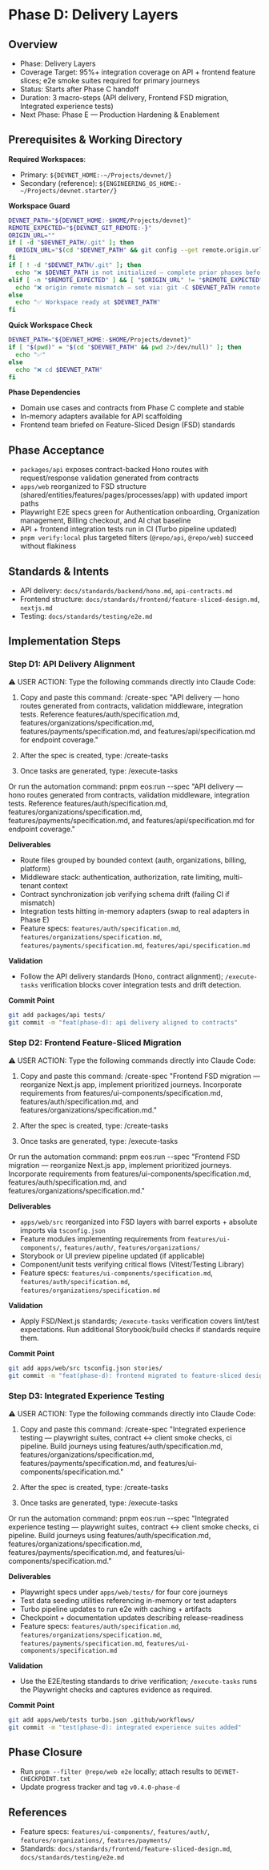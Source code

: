 # Phase D: Delivery Layers

## Overview

- Phase: Delivery Layers
- Coverage Target: 95%+ integration coverage on API + frontend feature slices; e2e smoke suites required for primary journeys
- Status: Starts after Phase C handoff
- Duration: 3 macro-steps (API delivery, Frontend FSD migration, Integrated experience tests)
- Next Phase: Phase E — Production Hardening & Enablement

## Prerequisites & Working Directory

**Required Workspaces**:
- Primary: `${DEVNET_HOME:-~/Projects/devnet/}`
- Secondary (reference): `${ENGINEERING_OS_HOME:-~/Projects/devnet.starter/}`

**Workspace Guard**
```bash
DEVNET_PATH="${DEVNET_HOME:-$HOME/Projects/devnet}"
REMOTE_EXPECTED="${DEVNET_GIT_REMOTE:-}"
ORIGIN_URL=""
if [ -d "$DEVNET_PATH/.git" ]; then
  ORIGIN_URL="$(cd "$DEVNET_PATH" && git config --get remote.origin.url 2>/dev/null)"
fi
if [ ! -d "$DEVNET_PATH/.git" ]; then
  echo "❌ $DEVNET_PATH is not initialized — complete prior phases before Phase D"
elif [ -n "$REMOTE_EXPECTED" ] && [ "$ORIGIN_URL" != "$REMOTE_EXPECTED" ]; then
  echo "❌ origin remote mismatch — set via: git -C $DEVNET_PATH remote set-url origin $REMOTE_EXPECTED"
else
  echo "✅ Workspace ready at $DEVNET_PATH"
fi
```

**Quick Workspace Check**
```bash
DEVNET_PATH="${DEVNET_HOME:-$HOME/Projects/devnet}"
if [ "$(pwd)" = "$(cd "$DEVNET_PATH" && pwd 2>/dev/null)" ]; then
  echo "✅"
else
  echo "❌ cd $DEVNET_PATH"
fi
```

**Phase Dependencies**
- Domain use cases and contracts from Phase C complete and stable
- In-memory adapters available for API scaffolding
- Frontend team briefed on Feature-Sliced Design (FSD) standards

## Phase Acceptance

- `packages/api` exposes contract-backed Hono routes with request/response validation generated from contracts
- `apps/web` reorganized to FSD structure (shared/entities/features/pages/processes/app) with updated import paths
- Playwright E2E specs green for Authentication onboarding, Organization management, Billing checkout, and AI chat baseline
- API + frontend integration tests run in CI (Turbo pipeline updated)
- `pnpm verify:local` plus targeted filters (`@repo/api`, `@repo/web`) succeed without flakiness

## Standards & Intents

- API delivery: `docs/standards/backend/hono.md`, `api-contracts.md`
- Frontend structure: `docs/standards/frontend/feature-sliced-design.md`, `nextjs.md`
- Testing: `docs/standards/testing/e2e.md`

## Implementation Steps

### Step D1: API Delivery Alignment

<user-action-required>
⚠️ USER ACTION: Type the following commands directly into Claude Code:

1. Copy and paste this command:
   /create-spec "API delivery — hono routes generated from contracts, validation middleware, integration tests. Reference features/auth/specification.md, features/organizations/specification.md, features/payments/specification.md, and features/api/specification.md for endpoint coverage."

2. After the spec is created, type:
   /create-tasks

3. Once tasks are generated, type:
   /execute-tasks

Or run the automation command:
   pnpm eos:run --spec "API delivery — hono routes generated from contracts, validation middleware, integration tests. Reference features/auth/specification.md, features/organizations/specification.md, features/payments/specification.md, and features/api/specification.md for endpoint coverage."
</user-action-required>

**Deliverables**
- Route files grouped by bounded context (auth, organizations, billing, platform)
- Middleware stack: authentication, authorization, rate limiting, multi-tenant context
- Contract synchronization job verifying schema drift (failing CI if mismatch)
- Integration tests hitting in-memory adapters (swap to real adapters in Phase E)
- Feature specs: `features/auth/specification.md`, `features/organizations/specification.md`, `features/payments/specification.md`, `features/api/specification.md`

**Validation**
- Follow the API delivery standards (Hono, contract alignment); `/execute-tasks` verification blocks cover integration tests and drift detection.

**Commit Point**
```bash
git add packages/api tests/
git commit -m "feat(phase-d): api delivery aligned to contracts"
```

### Step D2: Frontend Feature-Sliced Migration

<user-action-required>
⚠️ USER ACTION: Type the following commands directly into Claude Code:

1. Copy and paste this command:
   /create-spec "Frontend FSD migration — reorganize Next.js app, implement prioritized journeys. Incorporate requirements from features/ui-components/specification.md, features/auth/specification.md, and features/organizations/specification.md."

2. After the spec is created, type:
   /create-tasks

3. Once tasks are generated, type:
   /execute-tasks

Or run the automation command:
   pnpm eos:run --spec "Frontend FSD migration — reorganize Next.js app, implement prioritized journeys. Incorporate requirements from features/ui-components/specification.md, features/auth/specification.md, and features/organizations/specification.md."
</user-action-required>

**Deliverables**
- `apps/web/src` reorganized into FSD layers with barrel exports + absolute imports via `tsconfig.json`
- Feature modules implementing requirements from `features/ui-components/`, `features/auth/`, `features/organizations/`
- Storybook or UI preview pipeline updated (if applicable)
- Component/unit tests verifying critical flows (Vitest/Testing Library)
- Feature specs: `features/ui-components/specification.md`, `features/auth/specification.md`, `features/organizations/specification.md`

**Validation**
- Apply FSD/Next.js standards; `/execute-tasks` verification covers lint/test expectations. Run additional Storybook/build checks if standards require them.

**Commit Point**
```bash
git add apps/web/src tsconfig.json stories/
git commit -m "feat(phase-d): frontend migrated to feature-sliced design"
```

### Step D3: Integrated Experience Testing

<user-action-required>
⚠️ USER ACTION: Type the following commands directly into Claude Code:

1. Copy and paste this command:
   /create-spec "Integrated experience testing — playwright suites, contract ↔ client smoke checks, ci pipeline. Build journeys using features/auth/specification.md, features/organizations/specification.md, features/payments/specification.md, and features/ui-components/specification.md."

2. After the spec is created, type:
   /create-tasks

3. Once tasks are generated, type:
   /execute-tasks

Or run the automation command:
   pnpm eos:run --spec "Integrated experience testing — playwright suites, contract ↔ client smoke checks, ci pipeline. Build journeys using features/auth/specification.md, features/organizations/specification.md, features/payments/specification.md, and features/ui-components/specification.md."
</user-action-required>

**Deliverables**
- Playwright specs under `apps/web/tests/` for four core journeys
- Test data seeding utilities referencing in-memory or test adapters
- Turbo pipeline updates to run e2e with caching + artifacts
- Checkpoint + documentation updates describing release-readiness
- Feature specs: `features/auth/specification.md`, `features/organizations/specification.md`, `features/payments/specification.md`, `features/ui-components/specification.md`

**Validation**
- Use the E2E/testing standards to drive verification; `/execute-tasks` runs the Playwright checks and captures evidence as required.

**Commit Point**
```bash
git add apps/web/tests turbo.json .github/workflows/
git commit -m "test(phase-d): integrated experience suites added"
```

## Phase Closure

- Run `pnpm --filter @repo/web e2e` locally; attach results to `DEVNET-CHECKPOINT.txt`
- Update progress tracker and tag `v0.4.0-phase-d`

## References

- Feature specs: `features/ui-components/`, `features/auth/`, `features/organizations/`, `features/payments/`
- Standards: `docs/standards/frontend/feature-sliced-design.md`, `docs/standards/testing/e2e.md`
